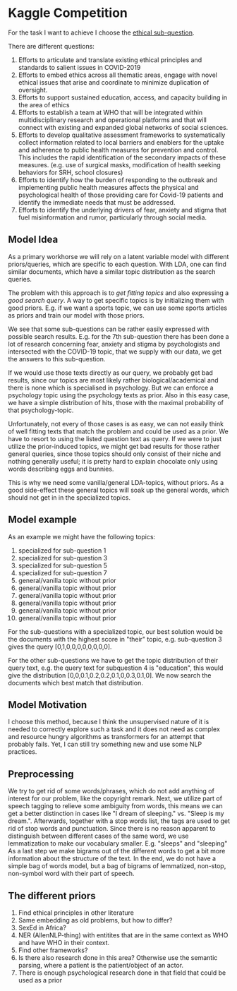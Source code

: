 # Kaggle Competition
For the task I want to achieve I choose the [ethical sub-question](https://www.kaggle.com/allen-institute-for-ai/CORD-19-research-challenge/tasks?taskId=563).

There are different questions:
   1. Efforts to articulate and translate existing ethical principles and standards to salient issues in COVID-2019
   2. Efforts to embed ethics across all thematic areas, engage with novel ethical issues that arise and coordinate to minimize duplication of oversight.
   3. Efforts to support sustained education, access, and capacity building in the area of ethics
   4. Efforts to establish a team at WHO that will be integrated within multidisciplinary research and operational platforms and that will connect with existing and expanded global networks of social sciences.
   5. Efforts to develop qualitative assessment frameworks to systematically collect information related to local barriers and enablers for the uptake and adherence to public health measures for prevention and control. This includes the rapid identification of the secondary impacts of these measures. (e.g. use of surgical masks, modification of health seeking behaviors for SRH, school closures)
   6. Efforts to identify how the burden of responding to the outbreak and implementing public health measures affects the physical and psychological health of those providing care for Covid-19 patients and identify the immediate needs that must be addressed.
   7. Efforts to identify the underlying drivers of fear, anxiety and stigma that fuel misinformation and rumor, particularly through social media.

## Model Idea
As a primary workhorse we will rely on a latent variable model with different priors/queries, which are specific to each question.
With LDA, one can find similar documents, which have a similar topic distribution as the search queries.

The problem with this approach is to *get fitting topics* and also expressing a *good search query*.
A way to get specific topics is by initializing them with good priors. E.g. if we want a sports topic, we can use some sports articles as priors and train our model with those priors.

We see that some sub-questions can be rather easily expressed with possible search results. E.g. for the 7th sub-question there has been done a lot of research concerning fear, anxiety and stigma by psychologists and intersected with the COVID-19 topic, that we supply with our data, we get the answers to this sub-question.

If we would use those texts directly as our query, we probably get bad results, since our topics are most likely rather biological/academical and there is none which is specialised in psychology. But we can enforce a psychology topic using the psychology texts as prior.
Also in this easy case, we have a simple distribution of hits, those with the maximal probability of that psychology-topic.

Unfortunately, not every of those cases is as easy, we can not easily think of well fitting texts that match the problem and could be used as a prior. We have to resort to using the listed question text as query. If we were to just utilize the prior-induced topics, we might get bad results for those rather general queries, since those topics should only consist of their niche and nothing generally useful; it is pretty hard to explain chocolate only using words describing eggs and bunnies.

This is why we need some vanilla/general LDA-topics, without priors. As a good side-effect these general topics will soak up the general words, which should not get in in the specialized topics.

## Model example
As an example we might have the following topics:
   1. specialized for sub-question 1
   2. specialized for sub-question 3
   3. specialized for sub-question 5
   4. specialized for sub-question 7
   5. general/vanilla topic without prior
   6. general/vanilla topic without prior
   7. general/vanilla topic without prior
   8. general/vanilla topic without prior
   9. general/vanilla topic without prior
   10. general/vanilla topic without prior

For the sub-questions with a specialized topic, our best solution would be the documents with the highest score in "their" topic, e.g. sub-question 3 gives the query [0,1,0,0,0,0,0,0,0,0].

For the other sub-questions we have to get the topic distribution of their query text, e.g. the query text for subquestion 4 is "education", this would give the distribution [0,0,0.1,0.2,0.2,0.1,0,0.3,0.1,0]. We now search the documents which best match that distribution.

## Model Motivation
I choose this method, because I think the unsupervised nature of it is needed to correctly explore such a task and it does not need as complex and resource hungry algorithms as transformers for an attempt that probably fails. Yet, I can still try something new and use some NLP practices.

## Preprocessing
We try to get rid of some words/phrases, which do not add anything of interest for our problem, like the copyright remark.
Next, we utilize part of speech tagging to relieve some ambiguity from words, this means we can get a better distinction in cases like "I dream of sleeping." vs. "Sleep is my dream.".
Afterwards, together with a stop words list, the tags are used to get rid of stop words and punctuation.
Since there is no reason apparent to distinguish between different cases of the same word, we use lemmatization to make our vocabulary smaller. E.g. "sleeps" and "sleeping"
As a last step we make bigrams out of the different words to get a bit more information about the structure of the text.
In the end, we do not have a simple bag of words model, but a bag of bigrams of lemmatized, non-stop, non-symbol word with their part of speech.  

## The different priors
1. Find ethical principles in other literature
2. Same embedding as old problems, but how to differ?
3. SexEd in Africa?
4. NER (AllenNLP-thing) with entitites that are in the same context as WHO and have WHO in their context.
5. Find other frameworks?
6. Is there also research done in this area? Otherwise use the semantic parsing, where a patient is the patient/object of an actor.
7. There is enough psychological research done in that field that could be used as a prior
